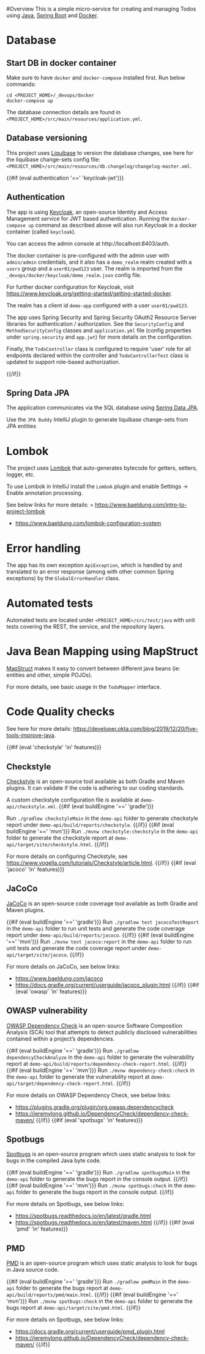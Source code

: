 #Overview
This is a simple micro-service for creating and managing Todos using
[Java](https://www.java.com/), [Spring Boot](https://spring.io/projects/spring-boot) and [Docker](https://www.docker.com/).

# Database

## Start DB in docker container
Make sure to have `docker` and `docker-compose` installed first.
Run below commands:
```
cd <PROJECT_HOME>/_devops/docker
docker-compose up
```

The database connection details are found in `<PROJECT_HOME>/src/main/resources/application.yml`.

## Database versioning
This project uses [Liquibase](https://www.liquibase.org/) to version the database changes, see here for the liquibase change-sets config file: `<PROJECT_HOME>/src/main/resources/db.changelog/changelog-master.xml`.

{{#if (eval authentication '==' 'keycloak-jwt')}}
## Authentication
The app is using [Keycloak](https://www.keycloak.org/), an open-source Identity and Access Management service for JWT based authentication.
Running the `docker-compose up` command as described above will also run Keycloak in a docker container (called `keycloak`).

You can access the admin console at http://localhost:8403/auth.

The docker container is pre-configured with the admin user with `admin/admin` credentials, and it also has a `demo_realm` realm created with a `users` group and a `user01/pwd123`
user. The realm is imported from the `_devops/docker/keycloak/demo_realm.json` config file.

For further docker configuration for Keycloak, visit https://www.keycloak.org/getting-started/getting-started-docker.

The realm has a client id `demo-app` configured with a user `user01/pwd123`.

The app uses Spring Security and Spring Security OAuth2 Resource Server libraries for authentication / authorization. See the `SecurityConfig` and `MethodSecurityConfig` classes and `application.yml` file (config properties under `spring.security` and `app.jwt`) for more details on the configuration.

Finally, the `TodoController` class is configured to require 'user' role for all endpoints declared within the controller and `TodoControllerTest` class is updated to support role-based authorization. 

{{/if}}
## Spring Data JPA
The application communicates via the SQL database using [Spring Data JPA](https://spring.io/projects/spring-data-jpa).

Use the `JPA Buddy` IntelliJ plugin to generate liquibase change-sets from JPA entities

# Lombok
The project uses [Lombok](https://projectlombok.org/) that auto-generates bytecode for getters, setters, logger, etc. 

To use Lombok in IntelliJ install the `Lombok` plugin and enable Settings -> Enable annotation processing. 

See below links for more details:
= https://www.baeldung.com/intro-to-project-lombok
- https://www.baeldung.com/lombok-configuration-system

# Error handling

The app has its own exception `ApiException`, which is handled by and translated to an error response (among with other common Spring exceptions) by the `GlobalErrorHandler` class.

# Automated tests
Automated tests are located under `<PROJECT_HOME>/src/test/java` with unit tests covering the REST, the service, and the repository layers.

# Java Bean Mapping using MapStruct
[MapStruct](https://mapstruct.org/) makes it easy to convert between different java beans (ie: entities and other, simple POJOs).

For more details, see basic usage in the `TodoMapper` interface.

# Code Quality checks
See here for more details: https://developer.okta.com/blog/2019/12/20/five-tools-improve-java.

{{#if (eval 'checkstyle' 'in' features)}}
## Checkstyle
[Checkstyle](https://checkstyle.org/) is an open-source tool available as both Gradle and Maven plugins. It can validate if the code is adhering to our coding standards.

A custom checkstyle configuration file is available at `demo-api/checkstyle.xml`.
{{#if (eval buildEngine '==' 'gradle')}}

Run `./gradlew checkstyleMain` in the `demo-api` folder to generate checkstyle report under `demo-api/build/reports/checkstyle`.
{{/if}}
{{#if (eval buildEngine '==' 'mvn')}}
Run `./mvnw checkstyle:checkstyle` in the `demo-api` folder to generate the checkstyle report at `demo-api/target/site/checkstyle.html`.
{{/if}}

For more details on configuring Checkstyle, see https://www.vogella.com/tutorials/Checkstyle/article.html.
{{/if}}
{{#if (eval 'jacoco' 'in' features)}}

## JaCoCo
[JaCoCo](https://www.eclemma.org/jacoco/) is an open-source code coverage tool available as both Gradle and Maven plugins.

{{#if (eval buildEngine '==' 'gradle')}}
Run `./gradlew test jacocoTestReport` in the `demo-api` folder to run unit tests and generate the code coverage report under `demo-api/build/reports/jacoco`. 
{{/if}}
{{#if (eval buildEngine '==' 'mvn')}}
Run `./mvnw test jacoco:report` in the `demo-api` folder to run unit tests and generate the code coverage report under `demo-api/target/site/jacoco`.
{{/if}}

For more details on JaCoCo, see below links:
* https://www.baeldung.com/jacoco
* https://docs.gradle.org/current/userguide/jacoco_plugin.html
{{/if}}
{{#if (eval 'owasp' 'in' features)}}

## OWASP vulnerability
[OWASP Dependency Check](https://owasp.org/www-project-dependency-check/) is an open-source Software Composition Analysis (SCA) tool that attempts to detect publicly disclosed vulnerabilities contained within a project’s dependencies.

{{#if (eval buildEngine '==' 'gradle')}}
Run `./gradlew dependencyCheckAnalyze` in the `demo-api` folder to generate the vulnerability report at `demo-api/build/reports/dependency-check-report.html`.
{{/if}}
{{#if (eval buildEngine '==' 'mvn')}}
Run `./mvnw dependency-check:check` in the `demo-api` folder to generate the vulnerability report at `demo-api/target/dependency-check-report.html`.
{{/if}}

For more details on OWASP Dependency Check, see below links:
* https://plugins.gradle.org/plugin/org.owasp.dependencycheck
* https://jeremylong.github.io/DependencyCheck/dependency-check-maven/
{{/if}}
{{#if (eval 'spotbugs' 'in' features)}}

## Spotbugs
[Spotbugs](https://spotbugs.github.io/) is an open-source program which uses static analysis to look for bugs in the compiled Java byte code.

{{#if (eval buildEngine '==' 'gradle')}}
Run `./gradlew spotbugsMain` in the `demo-api` folder to generate the bugs report in the console output.
{{/if}}
{{#if (eval buildEngine '==' 'mvn')}}
Run `./mvnw spotbugs:check` in the `demo-api` folder to generate the bugs report in the console output.
{{/if}}

For more details on Spotbugs, see below links:
* https://spotbugs.readthedocs.io/en/latest/gradle.html
* https://spotbugs.readthedocs.io/en/latest/maven.html
{{/if}}
{{#if (eval 'pmd' 'in' features)}}

## PMD
[PMD](https://pmd.github.io/) is an open-source program which uses static analysis to look for bugs in Java source code.

{{#if (eval buildEngine '==' 'gradle')}}
Run `./gradlew pmdMain` in the `demo-api` folder to generate the bugs report at `demo-api/build/reports/pmd/main.html`.
{{/if}}
{{#if (eval buildEngine '==' 'mvn')}}
Run `./mvnw spotbugs:check` in the `demo-api` folder to generate the bugs report at `demo-api/target/site/pmd.html`.
{{/if}}

For more details on Spotbugs, see below links:
* https://docs.gradle.org/current/userguide/pmd_plugin.html
* https://jeremylong.github.io/DependencyCheck/dependency-check-maven/
{{/if}}
